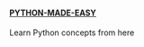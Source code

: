 #### [PYTHON-MADE-EASY](https://github.com/duncandegwa/PYTHON-MADE-EASY/blob/main/INDEX.MD)
Learn Python concepts from here
